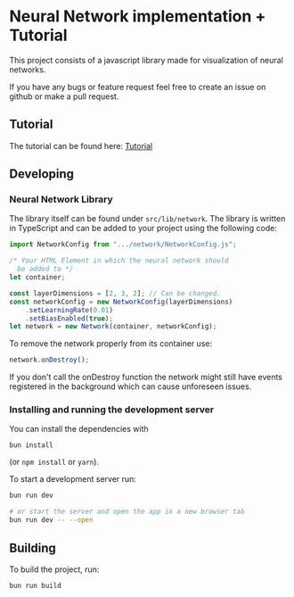 # Neural Network implementation + Tutorial

This project consists of a javascript library made for
visualization of neural networks.

If you have any bugs or feature request feel free to create
an issue on github or make a pull request.

## Tutorial

The tutorial can be found here:
[Tutorial](https://schmiederdaniel.github.io/NeuralNetwork)

## Developing

### Neural Network Library

The library itself can be found under `src/lib/network`. The
library is written in TypeScript and can be added to your
project using the following code:

```javascript
import NetworkConfig from ".../network/NetworkConfig.js";

/* Your HTML Element in which the neural network should
  be added to */
let container;

const layerDimensions = [2, 3, 2]; // Can be changed.
const networkConfig = new NetworkConfig(layerDimensions)
	.setLearningRate(0.01)
	.setBiasEnabled(true);
let network = new Network(container, networkConfig);
```

To remove the network properly from its container use:

```javascript
network.onDestroy();
```

If you don't call the onDestroy function the network might
still have events registered in the background which can
cause unforeseen issues.

### Installing and running the development server

You can install the dependencies with

```
bun install
``` 

(or `npm install` or `yarn`).

To start a development server run:

```sh
bun run dev

# or start the server and open the app in a new browser tab
bun run dev -- --open
```

## Building

To build the project, run:

```sh
bun run build
```
